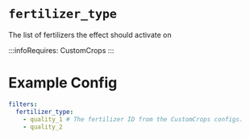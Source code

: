 # `fertilizer_type`

The list of fertilizers the effect should activate on

:::infoRequires:
CustomCrops
:::
# Example Config
```yaml
filters:
  fertilizer_type: 
    - quality_1 # The fertilizer ID from the CustomCrops configs. 
    - quality_2
```
